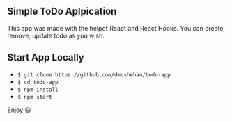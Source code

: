 ## Simple ToDo Aplpication

This app was made with the helpof React and React Hooks. You can create, remove, update todo as you wish.

## Start App Locally

- `$ git clone https://github.com/dmcshehan/todo-app`
- `$ cd todo-app`
- `$ npm-install`
- `$ npm start`

Enjoy :smiley:
